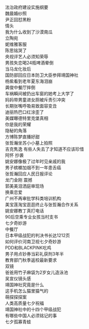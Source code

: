 法治政府建设实施纲要  
魏晨婚纱照  
尹正回怼黑粉  
情头  
我为什么收到了沙漠南瓜  
立陶宛  
妮维雅客服  
陈思铭哭了  
央视评艺人必须知荣辱  
男孩失恋喝24瓶啤酒晕倒  
当马龙化妆后  
国防部回应日本防卫大臣参拜靖国神社  
杨紫看到老年夏东海泪崩  
龚俊中餐厅摔倒  
车祸瞬间被扔出车窗的她考上大学了  
妈妈带男童进女厕被斥责引冲突  
长期张嘴呼吸易致面容变丑  
迪丽热巴口红涂歪了  
美媒曝德特里克堡真相  
你是我的荣耀  
隐秘的角落  
方博陈梦直播好甜  
张哲瀚坐苏小小墓上拍照  
吉克隽逸 有些人失去了才知道不应该珍惜  
阿怀 抄袭  
姚安娜像极了过年时见亲戚的我  
男子槟榔加烟不到一年患舌癌  
张哲瀚回应人民日报评论  
龙门金刚 震撼  
郭美美泪洒庭审现场  
换乘恋爱  
广州不再审批学科类培训机构  
美宝莲淘宝逛逛终止与张哲瀚合作关系  
姚安娜教丁真打电话  
90后空乘专业女孩当村支书  
七夕奇妙游  
中餐厅  
日本甲级战犯的判决书长达1212页  
如何评价河南卫视七夕奇妙游  
PDD和BLACKPINK吃鸡  
男子用点钞券当彩礼获刑3年半  
教育部门秋季返校最新要求  
双镜  
爸爸用竹子麻袋为2岁女儿造泳池  
吴宣仪镜头感  
靖国神社究竟是什么  
这手机怎么猫里猫气的  
萌探探探案  
人类高质量七夕祝福  
靖国神社中的十四个甲级战犯  
有哪些中国人必须铭记的事  
七夕孤寡青蛙  
